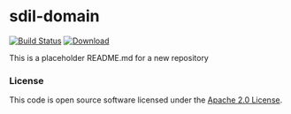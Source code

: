 
# sdil-domain

[![Build Status](https://travis-ci.org/hmrc/sdil-domain.svg?branch=master)](https://travis-ci.org/hmrc/sdil-domain) [ ![Download](https://api.bintray.com/packages/hmrc/releases/sdil-domain/images/download.svg) ](https://bintray.com/hmrc/releases/sdil-domain/_latestVersion)

This is a placeholder README.md for a new repository

### License

This code is open source software licensed under the [Apache 2.0 License]("http://www.apache.org/licenses/LICENSE-2.0.html").
    